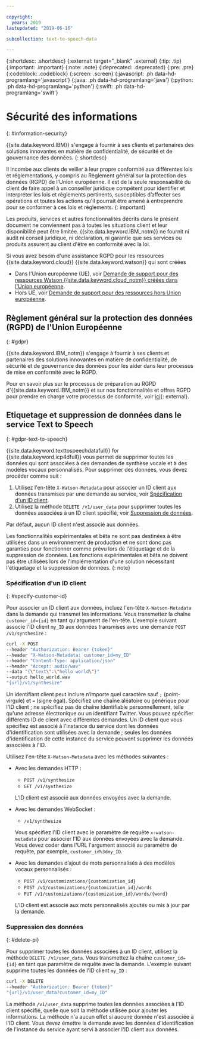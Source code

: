 ```yaml
---

copyright:
  years: 2019
lastupdated: "2019-06-16"

subcollection: text-to-speech-data

---
```


{:shortdesc: .shortdesc}
{:external: target="_blank" .external}
{:tip: .tip}
{:important: .important}
{:note: .note}
{:deprecated: .deprecated}
{:pre: .pre}
{:codeblock: .codeblock}
{:screen: .screen}
{:javascript: .ph data-hd-programlang='javascript'}
{:java: .ph data-hd-programlang='java'}
{:python: .ph data-hd-programlang='python'}
{:swift: .ph data-hd-programlang='swift'}

# Sécurité des informations
{: #information-security}

{{site.data.keyword.IBM}} s'engage à fournir à ses clients et partenaires des solutions innovantes en matière de confidentialité, de sécurité et de gouvernance des données.
{: shortdesc}

Il incombe aux clients de veiller à leur propre conformité aux différentes lois et réglementations, y compris au Règlement général sur la protection des données (RGPD) de l'Union européenne. Il est de la seule responsabilité du client de faire appel à un conseiller juridique compétent pour identifier et interpréter les lois et règlements pertinents, susceptibles d’affecter ses opérations et toutes les actions qu'il pourrait être amené à entreprendre pour se conformer à ces lois et règlements.
{: important}

Les produits, services et autres fonctionnalités décrits dans le présent document ne conviennent pas à toutes les situations client et leur disponibilité peut être limitée. {{site.data.keyword.IBM_notm}} ne fournit ni audit ni conseil juridique, ni déclaration, ni garantie que ses services ou produits assurent au client d'être en conformité avec la loi.

Si vous avez besoin d'une assistance RGPD pour les ressources {{site.data.keyword.cloud}} {{site.data.keyword.watson}} qui sont créées

-   Dans l'Union européenne (UE), voir [Demande de support pour des ressources Watson {{site.data.keyword.cloud_notm}} créées dans l'Union européenne](/docs/services/watson?topic=watson-gdpr-sar#request-EU).
-   Hors UE, voir [Demande de support pour des ressources hors Union européenne](/docs/services/watson?topic=watson-gdpr-sar#request-non-EU).

## Règlement général sur la protection des données (RGPD) de l'Union Européenne
{: #gdpr}

{{site.data.keyword.IBM_notm}} s'engage à fournir à ses clients et partenaires des solutions innovantes en matière de confidentialité, de sécurité et de gouvernance des données pour les aider dans leur processus de mise en conformité avec le RGPD.

Pour en savoir plus sur le processus de préparation au RGPD d'{{site.data.keyword.IBM_notm}} et sur nos fonctionnalités et offres RGPD pour prendre en charge votre processus de conformité, voir [ici](http://www.ibm.com/gdpr){: external}.

## Etiquetage et suppression de données dans le service Text to Speech
{: #gdpr-text-to-speech}

{{site.data.keyword.texttospeechdatafull}} for {{site.data.keyword.icp4dfull}} vous permet de supprimer toutes les données qui sont associées à des demandes de synthèse vocale et à des modèles vocaux personnalisés. Pour supprimer des données, vous devez procéder comme suit :

1.  Utilisez l'en-tête `X-Watson-Metadata` pour associer un ID client aux données transmises par une demande au service, voir [Spécification d'un ID client](#specify-customer-id).
1.  Utilisez la méthode `DELETE /v1/user_data` pour supprimer toutes les données associées à un ID client spécifié, voir [Suppression de données](#delete-pi).

Par défaut, aucun ID client n'est associé aux données.

Les fonctionnalités expérimentales et bêta ne sont pas destinées à être utilisées dans un environnement de production et ne sont donc pas garanties pour fonctionner comme prévu lors de l'étiquetage et de la suppression de données. Les fonctions expérimentales et bêta ne doivent pas être utilisées lors de l'implémentation d'une solution nécessitant l'étiquetage et la suppression de données.
{: note}

### Spécification d'un ID client
{: #specify-customer-id}

Pour associer un ID client aux données, incluez l'en-tête `X-Watson-Metadata` dans la demande qui transmet les informations. Vous transmettez la chaîne `customer_id={id}` en tant qu'argument de l'en-tête. L'exemple suivant associe l'ID client `my_ID` aux données transmises avec une demande `POST /v1/synthesize` :

```bash
curl -X POST
--header "Authorization: Bearer {token}"
--header "X-Watson-Metadata: customer_id=my_ID"
--header "Content-Type: application/json"
--header "Accept: audio/wav"
--data "{\"text\":\"hello world\"}"
--output hello_world.wav
"{url}/v1/synthesize"
```

Un identifiant client peut inclure n’importe quel caractère sauf `;` (point-virgule) et `=` (signe égal). Spécifiez une chaîne aléatoire ou générique pour l'ID client ; ne spécifiez pas de chaîne identifiable personnellement, telle qu'une adresse électronique ou un identifiant Twitter. Vous pouvez spécifier différents ID de client avec différentes demandes. Un ID client que vous spécifiez est associé à l'instance du service dont les données d'identification sont utilisées avec la demande ; seules les données d'identification de cette instance du service peuvent supprimer les données associées à l'ID.

Utilisez l'en-tête `X-Watson-Metadata` avec les méthodes suivantes :

-   Avec les demandes HTTP :
    -   `POST /v1/synthesize`
    -   `GET /v1/synthesize`

    L'ID client est associé aux données envoyées avec la demande.

-   Avec les demandes WebSocket :
    -   `/v1/synthesize`

    Vous spécifiez l'ID client avec le paramètre de requête `x-watson-metadata` pour associer l'ID aux données envoyées avec la demande. Vous devez coder dans l'URL l'argument associé au paramètre de requête, par exemple, `customer_id%3dmy_ID`.

-   Avec les demandes d’ajout de mots personnalisés à des modèles vocaux personnalisés :
    -   `POST /v1/customizations/{customization_id}`
    -   `POST /v1/customizations/{customization_id}/words`
    -   `PUT /v1/customizations/{customization_id}/words/{word}`

    L'ID client est associé aux mots personnalisés ajoutés ou mis à jour par la demande.

### Suppression des données
{: #delete-pi}

Pour supprimer toutes les données associées à un ID client, utilisez la méthode `DELETE /v1/user_data`. Vous transmettez la chaîne `customer_id={id}` en tant que paramètre de requête avec la demande. L'exemple suivant supprime toutes les données de l'ID client `my_ID` :

```bash
curl -X DELETE
--header "Authorization: Bearer {token}"
"{url}/v1/user_data?customer_id=my_ID"
```

La méthode `/v1/user_data` supprime toutes les données associées à l'ID client spécifié, quelle que soit la méthode utilisée pour ajouter les informations. La méthode n'a aucun effet si aucune donnée n'est associée à l'ID client. Vous devez émettre la demande avec les données d'identification de l'instance du service ayant servi à associer l'ID client aux données.
